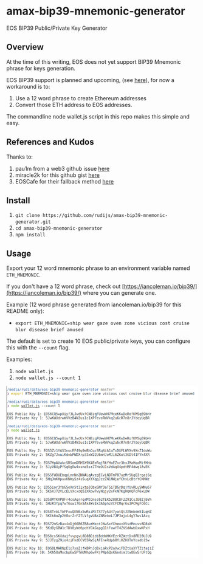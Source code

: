 # amax-bip39-mnemonic-generator

EOS BIP39 Public/Private Key Generator

## Overview

At the time of this writing, EOS does not yet support BIP39 Mnemonic phrase for keys generation.

EOS BIP39 support is planned and upcoming, (see [here](https://github.com/EOSIO/eos/issues/3816)), for now a workaround is to:

1. Use a 12 word phrase to create Ethereum addresses
2. Convert those ETH address to EOS addresses.

The commandline node wallet.js script in this repo makes this simple and easy.

## References and Kudos

Thanks to:

1. pau1m from a web3 github issue [here](https://github.com/ethereum/web3.js/issues/1594)
2. miracle2k for this github gist [here](https://gist.github.com/miracle2k/3012de6f7bbc3b0d3f390d273c01bf89)
3. EOSCafe for their fallback method [here](https://github.com/eoscafe/eoskeyio)


## Install

1. `git clone https://github.com/rudijs/amax-bip39-mnemonic-generator.git`
2. `cd amax-bip39-mnemonic-generator`
3. `npm install`

## Usage

Export your 12 word mnemonic phrase to an environment variable named `ETH_MNEMONIC`.

If you don't have a 12 word phrase, check out [https://iancoleman.io/bip39/](https://iancoleman.io/bip39/) where you can generate one.

Example (12 word phrase generated from iancoleman.io/bip39 for this README only):

- `export ETH_MNEMONIC=ship wear gaze oven zone vicious cost cruise blur disease brief amused`

The default is set to create 10 EOS public/private keys, you can configure this with the `--count` flag.

Examples:

1. `node wallet.js`
2. `node wallet.js --count 1`

![EOS BIP39 Examples](docs/images/amax-bip39-examples.png)